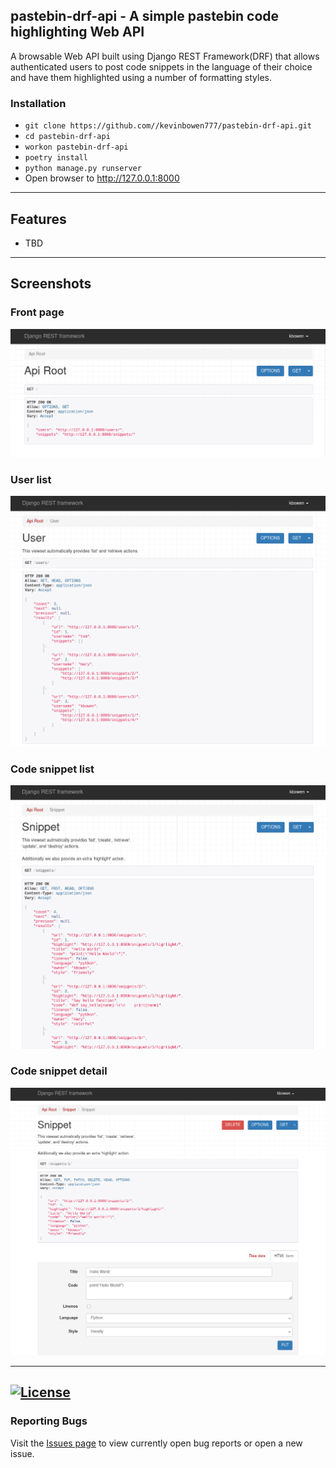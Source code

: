 ## pastebin-drf-api - A simple pastebin code highlighting Web API

A browsable Web API built using Django REST Framework(DRF) that allows
authenticated users to post code snippets in the language of their choice 
and have them highlighted using a number of formatting styles.

### Installation
 - `git clone https://github.com//kevinbowen777/pastebin-drf-api.git`
 - `cd pastebin-drf-api`
 - `workon pastebin-drf-api`
 - `poetry install`
 - `python manage.py runserver`
 - Open browser to http://127.0.0.1:8000
 
---
## Features
 - TBD


---
## Screenshots

### Front page
![Posts](https://github.com/kevinbowen777/pastebin-drf-api/blob/master/images/pastebin_drf_frontpage.png)

### User list
![Profile](https://github.com/kevinbowen777/pastebin-drf-api/blob/master/images/pastebin_drf_users.png)

### Code snippet list
![Profile](https://github.com/kevinbowen777/pastebin-drf-api/blob/master/images/pastebin_drf_snippet_list.png)

### Code snippet detail
![Profile](https://github.com/kevinbowen777/pastebin-drf-api/blob/master/images/pastebin_drf_snippet_detail.png)


---
[![License](https://img.shields.io/badge/license-MIT-green)](https://github.com/kevinbowen777/pastebin-drf-api/blob/master/LICENSE)
---
### Reporting Bugs                                                              
                                                                                 
   Visit the [Issues page](https://github.com/kevinbowen777/pastebin-drf-api/issues)
      to view currently open bug reports or open a new issue.
